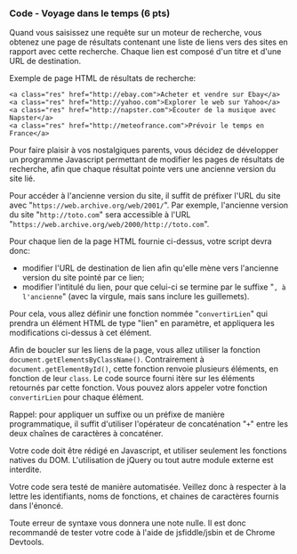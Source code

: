 ### Code - Voyage dans le temps (6 pts)

Quand vous saisissez une requête sur un moteur de recherche, vous obtenez une page de résultats contenant une liste de liens vers des sites en rapport avec cette recherche. Chaque lien est composé d'un titre et d'une URL de destination.

Exemple de page HTML de résultats de recherche:

```
<a class="res" href="http://ebay.com">Acheter et vendre sur Ebay</a>
<a class="res" href="http://yahoo.com">Explorer le web sur Yahoo</a>
<a class="res" href="http://napster.com">Écouter de la musique avec Napster</a>
<a class="res" href="http://meteofrance.com">Prévoir le temps en France</a>
```

Pour faire plaisir à vos nostalgiques parents, vous décidez de développer un programme Javascript permettant de modifier les pages de résultats de recherche, afin que chaque résultat pointe vers une ancienne version du site lié.

Pour accéder à l'ancienne version du site, il suffit de préfixer l'URL du site avec "`https://web.archive.org/web/2001/`". Par exemple, l'ancienne version du site "`http://toto.com`" sera accessible à l'URL "`https://web.archive.org/web/2000/http://toto.com`".

Pour chaque lien de la page HTML fournie ci-dessus, votre script devra donc:
- modifier l'URL de destination de lien afin qu'elle mène vers l'ancienne version du site pointé par ce lien;
- modifier l'intitulé du lien, pour que celui-ci se termine par le suffixe "`, à l'ancienne`" (avec la virgule, mais sans inclure les guillemets).

Pour cela, vous allez définir une fonction nommée "`convertirLien`" qui prendra un élément HTML de type "lien" en paramètre, et appliquera les modifications ci-dessus à cet élément.

Afin de boucler sur les liens de la page, vous allez utiliser la fonction `document.getElementsByClassName()`. Contrairement à `document.getElementById()`, cette fonction renvoie plusieurs éléments, en fonction de leur `class`. Le code source fourni itère sur les éléments retournés par cette fonction. Vous pouvez alors appeler votre fonction `convertirLien` pour chaque élément.

Rappel: pour appliquer un suffixe ou un préfixe de manière programmatique, il suffit d'utiliser l'opérateur de concaténation "`+`" entre les deux chaînes de caractères à concaténer.

Votre code doit être rédigé en Javascript, et utiliser seulement les fonctions natives du DOM. L'utilisation de jQuery ou tout autre module externe est interdite.

Votre code sera testé de manière automatisée. Veillez donc à respecter à la lettre les identifiants, noms de fonctions, et chaines de caractères fournis dans l'énoncé.

Toute erreur de syntaxe vous donnera une note nulle. Il est donc recommandé de tester votre code à l'aide de jsfiddle/jsbin et de Chrome Devtools.
